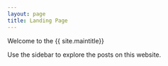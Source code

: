 ```yaml
---
layout: page
title: Landing Page
---
```

Welcome to the {{ site.maintitle}}

Use the sidebar to explore the posts on this website.